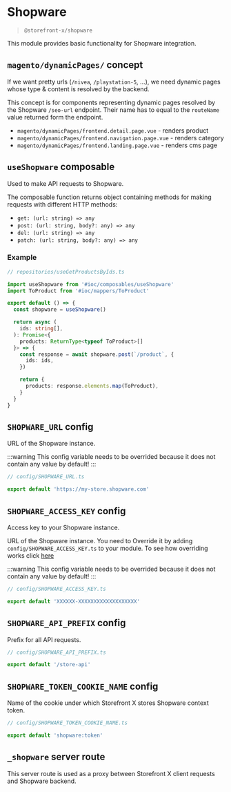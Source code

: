 # Shopware

> `@storefront-x/shopware`

This module provides basic functionality for Shopware integration.

## `magento/dynamicPages/` concept

If we want pretty urls (`/nivea`, `/playstation-5`, ...), we need dynamic pages whose type & content is resolved by the backend.

This concept is for components representing dynamic pages resolved by the Shopware `/seo-url` endpoint. Their name has to equal to the `routeName` value returned form the endpoint.

- `magento/dynamicPages/frontend.detail.page.vue` - renders product
- `magento/dynamicPages/frontend.navigation.page.vue` - renders category
- `magento/dynamicPages/frontend.landing.page.vue` - renders cms page

## `useShopware` composable

Used to make API requests to Shopware.

The composable function returns object containing methods for making requests with different HTTP methods:

- `get: (url: string) => any`
- `post: (url: string, body?: any) => any`
- `del: (url: string) => any`
- `patch: (url: string, body?: any) => any`

### Example

```ts
// repositories/useGetProductsByIds.ts

import useShopware from '#ioc/composables/useShopware'
import ToProduct from '#ioc/mappers/ToProduct'

export default () => {
  const shopware = useShopware()

  return async (
    ids: string[],
  ): Promise<{
    products: ReturnType<typeof ToProduct>[]
  }> => {
    const response = await shopware.post(`/product`, {
      ids: ids,
    })

    return {
      products: response.elements.map(ToProduct),
    }
  }
}
```

## `SHOPWARE_URL` config

URL of the Shopware instance.

:::warning
This config variable needs to be overrided because it does not contain any value by default!
:::

```ts
// config/SHOPWARE_URL.ts

export default 'https://my-store.shopware.com'
```

## `SHOPWARE_ACCESS_KEY` config

Access key to your Shopware instance.

URL of the Shopware instance. You need to Override it by adding `config/SHOPWARE_ACCESS_KEY.ts` to your module. To see how overriding works click [here](../guide/how-it-works.html#overriding)

:::warning
This config variable needs to be overrided because it does not contain any value by default!
:::

```ts
// config/SHOPWARE_ACCESS_KEY.ts

export default 'XXXXXX-XXXXXXXXXXXXXXXXXXX'
```

## `SHOPWARE_API_PREFIX` config

Prefix for all API requests.

```ts
// config/SHOPWARE_API_PREFIX.ts

export default '/store-api'
```

## `SHOPWARE_TOKEN_COOKIE_NAME` config

Name of the cookie under which Storefront X stores Shopware context token.

```ts
// config/SHOPWARE_TOKEN_COOKIE_NAME.ts

export default 'shopware:token'
```

## `_shopware` server route

This server route is used as a proxy between Storefront X client requests and Shopware backend.
